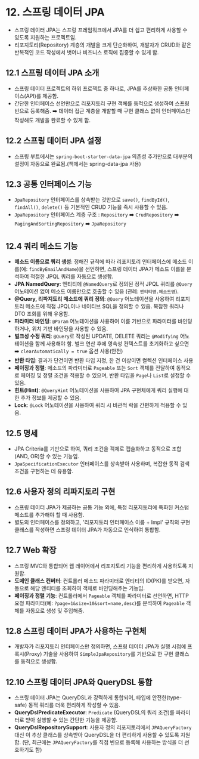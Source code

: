 # 12. 스프링 데이터 JPA
- 스프링 데이터 JPA는 스프링 프레임워크에서 JPA를 더 쉽고 편리하게 사용할 수 있도록 지원하는 프로젝트임.
- 리포지토리(Repository) 계층의 개발을 크게 단순화하여, 개발자가 CRUD와 같은 반복적인 코드 작성에서 벗어나 비즈니스 로직에 집중할 수 있게 함.

## 12.1 스프링 데이터 JPA 소개
- 스프링 데이터 프로젝트의 하위 프로젝트 중 하나로, JPA를 추상화한 공통 인터페이스(API)를 제공함.
- 간단한 인터페이스 선언만으로 리포지토리 구현 객체를 동적으로 생성하여 스프링 빈으로 등록해줌. ➡️ 데이터 접근 계층을 개발할 때 구현 클래스 없이 인터페이스만 작성해도 개발을 완료할 수 있게 함.

## 12.2 스프링 데이터 JPA 설정
- 스프링 부트에서는 `spring-boot-starter-data-jpa` 의존성 추가만으로 대부분의 설정이 자동으로 완료됨.(책에서는 spring-data-jpa 사용)


## 12.3 공통 인터페이스 기능
- `JpaRepository` 인터페이스를 상속받는 것만으로 `save()`, `findById()`, `findAll()`, `delete()` 등 기본적인 CRUD 기능을 즉시 사용할 수 있음.
- `JpaRepository` 인터페이스 계층 구조 : `Repository` ➡️ `CrudRepository`  ➡️ `PagingAndSortingRepository`  ➡️ `JpaRepository`

## 12.4 쿼리 메소드 기능
- **메소드 이름으로 쿼리 생성**: 정해진 규칙에 따라 리포지토리 인터페이스에 메소드 이름(예: `findByEmailAndName`)을 선언하면, 스프링 데이터 JPA가 메소드 이름을 분석하여 적절한 JPQL 쿼리를 자동으로 생성함.
- **JPA NamedQuery**: 엔티티에 `@NamedQuery`로 정의된 정적 JPQL 쿼리를 `@Query` 어노테이션 없이 메소드 이름만으로 호출할 수 있음 (관례: `엔티티명.메소드명`).
- **@Query, 리파지토리 메소드에 쿼리 정의**: `@Query` 어노테이션을 사용하여 리포지토리 메소드에 직접 JPQL이나 네이티브 SQL을 정의할 수 있음. 복잡한 쿼리나 DTO 조회를 위해 유용함.
- **파라미터 바인딩**: `@Param` 어노테이션을 사용하여 이름 기반으로 파라미터를 바인딩하거나, 위치 기반 바인딩을 사용할 수 있음.
- **벌크성 수정 쿼리**: `@Query`로 작성된 UPDATE, DELETE 쿼리는 `@Modifying` 어노테이션을 함께 사용해야 함. 벌크 연산 후에 영속성 컨텍스트를 초기화하고 싶으면 ➡️ `clearAutomatically = true` 옵션 사용(안전)
- **반환 타입**: 결과가 단건이면 반환 타입 지정, 한 건 이상이면 컬렉션 인터페이스 사용
- **페이징과 정렬**: 메소드의 파라미터로 `Pageable` 또는 `Sort` 객체를 전달하여 동적으로 페이징 및 정렬 조건을 적용할 수 있으며, 반환 타입을 `Page`나 `List`로 설정할 수 있음.
- **힌트(Hint)**: `@QueryHint` 어노테이션을 사용하여 JPA 구현체에게 쿼리 실행에 대한 추가 정보를 제공할 수 있음.
- **Lock**: `@Lock` 어노테이션을 사용하여 쿼리 시 비관적 락을 간편하게 적용할 수 있음.

## 12.5 명세
- JPA Criteria를 기반으로 하여, 쿼리 조건을 객체로 캡슐화하고 동적으로 조합(AND, OR)할 수 있는 기능임.
- `JpaSpecificationExecutor` 인터페이스를 상속받아 사용하며, 복잡한 동적 검색 조건을 구현하는 데 유용함.

## 12.6 사용자 정의 리파지토리 구현
- 스프링 데이터 JPA가 제공하는 공통 기능 외에, 특정 리포지토리에 특화된 커스텀 메소드를 추가해야 할 때 사용함.
- 별도의 인터페이스를 정의하고, '리포지토리 인터페이스 이름 + Impl' 규칙의 구현 클래스를 작성하면 스프링 데이터 JPA가 자동으로 인식하여 통합함.

## 12.7 Web 확장
- 스프링 MVC와 통합되어 웹 레이어에서 리포지토리 기능을 편리하게 사용하도록 지원함.
- **도메인 클래스 컨버터**: 컨트롤러 메소드 파라미터로 엔티티의 ID(PK)를 받으면, 자동으로 해당 엔티티를 조회하여 객체로 바인딩해주는 기능임.
- **페이징과 정렬 기능**: 컨트롤러에서 `Pageable` 객체를 파라미터로 선언하면, HTTP 요청 파라미터(예: `?page=1&size=10&sort=name,desc`)를 분석하여 `Pageable` 객체를 자동으로 생성 및 주입해줌.

## 12.8 스프링 데이터 JPA가 사용하는 구현체
- 개발자가 리포지토리 인터페이스만 정의하면, 스프링 데이터 JPA가 실행 시점에 프록시(Proxy) 기술을 사용하여 `SimpleJpaRepository`를 기반으로 한 구현 클래스를 동적으로 생성함.

## 12.10 스프링 데이터 JPA와 QueryDSL 통합
- 스프링 데이터 JPA는 QueryDSL과 강력하게 통합되어, 타입에 안전한(type-safe) 동적 쿼리를 더욱 편리하게 작성할 수 있음.
- **QueryDslPredicateExecutor**: `Predicate` (QueryDSL의 쿼리 조건)를 파라미터로 받아 실행할 수 있는 간단한 기능을 제공함.
- **QueryDslRepositorySupport**: 사용자 정의 리포지토리에서 `JPAQueryFactory` 대신 이 추상 클래스를 상속받아 QueryDSL을 더 편리하게 사용할 수 있도록 지원함. (단, 최근에는 `JPAQueryFactory`를 직접 빈으로 등록해 사용하는 방식을 더 선호하기도 함)